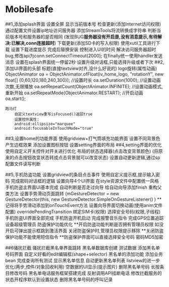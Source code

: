 # Mobilesafe
##1,添加splash界面
	设置全屏
	显示当前版本号
	检查更新(添加Internet访问权限)
		通过配置文件设置ip地址访问服务器
		添加StreamTools将流转换成字符串
		判断当前版本号和服务器的是否相同
		(发现BUG**服务器没有开启是,没有消息提示,有待解决:已解决,conn连接超时**)
	下载更新(添加SD卡的写入权限)
		使用xutil工具进行下载
		设置下载进度提示
		完成后替换安装
	控制进入UI的时间
		解决访问服务器超时bug,修改api为conn.setConnectTimeout(2000);
		在finally统一使用handler发送消息
		设置在splash界面统一停留2秒
		设置升级对话框,只能选择升级或者下次
##2,添加UI界面的头部
	标题(直接textview对齐,没什么好说的)
	logo旋转(属性动画)
		ObjectAnimator oa = ObjectAnimator.ofFloat(iv_home_logo, "rotationY",
				new float[] {0,60,120,180,240,300});
		//设置时长 
		oa.setDuration(1000);
		//设置动画次数,无限播放
		oa.setRepeatCount(ObjectAnimator.INFINITE);
		//设置动画模式,重新开始
		oa.setRepeatMode(ObjectAnimator.RESTART);
		//开启动画
		oa.start();
		
	跑马灯
		自定义textview重写isFocused()返回true
		设置控件属性:
		android:ellipsize="marquee"
        android:focusableInTouchMode="true"
			
##3,设置home的功能界面
	使用gridview+打气筒填充功能界面
	设置不同背景色产生边框效果
	添加设置图标按钮
	设置setting界面的布局
##4,setting界面的优化
	使用自定义开关控件对开关进行优化
	布局的状态选择器(点击改变背景颜色)
		(将原来的点击按钮改变状态转成点击背景就可以改变状态)
	设置自动更新逻辑,通过sp配置文件读写判断
	
##5,手机防盗功能
	设置gridview的条目点击事件
	使用自定义提示框,提示输入密码
	完成密码对话框的逻辑
	设置向导4个UI界面
		在style资源文件中配置统一风格
		手机防盗主界面UI基本完成
		自动判断是否走过向导
		给自动向导添加finish
	重构父类方法
	设置手势滑动页面跳转
		(mGestureDetector = new GestureDetector(this,
				new GestureDetector.SimpleOnGestureListener() )
		**记得将手势滑动添加到onTouchEvent方法
	设置向导界面切换动画(使用anim文件配置)
		overridePendingTransition
	绑定SIM卡(权限)
	选择安全号码(权限,子线程)
	手机防盗UI界面全部完成
	手机防盗开机启动
	完成报警音乐指令
	完成GPS位置追踪
	设备超级管理员
	防盗保护功能优化
		**开启防盗功能判断是否拥有管理员权限
			如没开启可弹出提示框跳到激活界面
			关闭防盗保护时,管理员权限提示移除
		**关闭防盗保护功能不能使用短信指令
		**防盗保护界面可以直接选择安全号码
	密码MD5加密

##6骚扰拦截
		骚扰拦截黑名单界面跳转
		黑名单数据库创建
		测试数据
		添加黑名单号码界面
		自定义好看的edit编辑框(shape+selector)
		黑名单的添加功能
		添加业务bean
		完成查询所有测试
		显示黑名单信息
		自动更新黑名单列表
		listview的进一步优化(两步,控件/对象回收利用)
		空数据的UI显示(提示图片)
		删除黑名单号码
		长按条目修改号码
		黑名单电话服务框架搭建完成
		反射调用API挂断电话
		修改拦截服务的状态开程序默认到设置状态
		删除黑名单号码的呼叫记录
		



